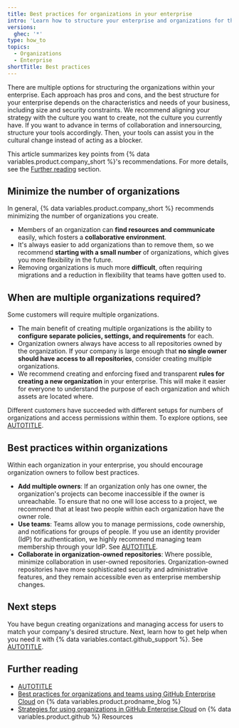 ```yaml
---
title: Best practices for organizations in your enterprise
intro: 'Learn how to structure your enterprise and organizations for the best developer experience.'
versions:
  ghec: '*'
type: how_to
topics:
  - Organizations
  - Enterprise
shortTitle: Best practices
---
```


There are multiple options for structuring the organizations within your enterprise. Each approach has pros and cons, and the best structure for your enterprise depends on the characteristics and needs of your business, including size and security constraints.
We recommend aligning your strategy with the culture you want to create, not the culture you currently have. If you want to advance in terms of collaboration and innersourcing, structure your tools accordingly. Then, your tools can assist you in the cultural change instead of acting as a blocker.

This article summarizes key points from {% data variables.product.company_short %}'s recommendations. For more details, see the [Further reading](#further-reading) section.

## Minimize the number of organizations

In general, {% data variables.product.company_short %} recommends minimizing the number of organizations you create.

* Members of an organization can **find resources and communicate** easily, which fosters a **collaborative environment**.
* It's always easier to add organizations than to remove them, so we recommend **starting with a small number** of organizations, which gives you more flexibility in the future.
* Removing organizations is much more **difficult**, often requiring migrations and a reduction in flexibility that teams have gotten used to.

## When are multiple organizations required?

Some customers will require multiple organizations.

* The main benefit of creating multiple organizations is the ability to **configure separate policies, settings, and requirements** for each.
* Organization owners always have access to all repositories owned by the organization. If your company is large enough that **no single owner should have access to all repositories**, consider creating multiple organizations.
* We recommend creating and enforcing fixed and transparent **rules for creating a new organization** in your enterprise. This will make it easier for everyone to understand the purpose of each organization and which assets are located where.

Different customers have succeeded with different setups for numbers of organizations and access permissions within them. To explore options, see [AUTOTITLE](/admin/managing-accounts-and-repositories/managing-organizations-in-your-enterprise/best-practices-for-structuring-organizations-in-your-enterprise#about-organizational-structure).

## Best practices within organizations

Within each organization in your enterprise, you should encourage organization owners to follow best practices.
* **Add multiple owners**: If an organization only has one owner, the organization's projects can become inaccessible if the owner is unreachable. To ensure that no one will lose access to a project, we recommend that at least two people within each organization have the owner role.
* **Use teams**: Teams allow you to manage permissions, code ownership, and notifications for groups of people. If you use an identity provider (IdP) for authentication, we highly recommend managing team membership through your IdP. See [AUTOTITLE](/enterprise-onboarding/setting-up-organizations-and-teams/creating-teams).
* **Collaborate in organization-owned repositories**: Where possible, minimize collaboration in user-owned repositories. Organization-owned repositories have more sophisticated security and administrative features, and they remain accessible even as enterprise membership changes.

## Next steps

You have begun creating organizations and managing access for users to match your company's desired structure. Next, learn how to get help when you need it with {% data variables.contact.github_support %}. See [AUTOTITLE](/enterprise-onboarding/support-for-your-enterprise/understanding-support).

## Further reading

* [AUTOTITLE](/admin/managing-accounts-and-repositories/managing-organizations-in-your-enterprise/best-practices-for-structuring-organizations-in-your-enterprise#about-organizational-structure)
* [Best practices for organizations and teams using GitHub Enterprise Cloud](https://github.blog/enterprise-software/devops/best-practices-for-organizations-and-teams-using-github-enterprise-cloud/) on {% data variables.product.prodname_blog %}
* [Strategies for using organizations in GitHub Enterprise Cloud](https://resources.github.com/learn/pathways/administration-governance/essentials/strategies-for-using-organizations-github-enterprise-cloud/) on {% data variables.product.github %} Resources
